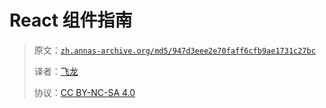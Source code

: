 # React 组件指南

> 原文：[`zh.annas-archive.org/md5/947d3eee2e70faff6cfb9ae1731c27bc`](https://zh.annas-archive.org/md5/947d3eee2e70faff6cfb9ae1731c27bc)
> 
> 译者：[飞龙](https://github.com/wizardforcel)
> 
> 协议：[CC BY-NC-SA 4.0](http://creativecommons.org/licenses/by-nc-sa/4.0/)